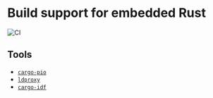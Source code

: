 # Build support for embedded Rust

![CI](https://github.com/esp-rs/embuild/actions/workflows/ci.yml/badge.svg)

## Tools

- [`cargo-pio`](cargo-pio)
- [`ldproxy`](ldproxy)
- [`cargo-idf`](cargo-idf)